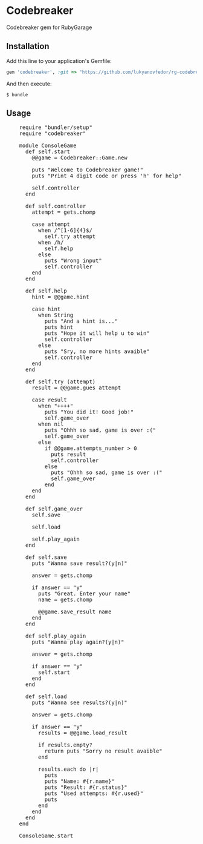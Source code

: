 # Codebreaker

Codebreaker gem for RubyGarage

## Installation

Add this line to your application's Gemfile:

```ruby
gem 'codebreaker', :git => "https://github.com/lukyanovfedor/rg-codebreaker"
```

And then execute:

    $ bundle

## Usage

<pre>
	require "bundler/setup"
	require "codebreaker"

	module ConsoleGame
	  def self.start
	    @@game = Codebreaker::Game.new

	    puts "Welcome to Codebreaker game!"
	    puts "Print 4 digit code or press 'h' for help"

	    self.controller
	  end

	  def self.controller
	    attempt = gets.chomp

	    case attempt
	      when /^[1-6]{4}$/
	        self.try attempt
	      when /h/
	        self.help
	      else
	        puts "Wrong input"
	        self.controller
	    end
	  end

	  def self.help
	    hint = @@game.hint

	    case hint
	      when String
	        puts "And a hint is..."
	        puts hint
	        puts "Hope it will help u to win"
	        self.controller
	      else
	        puts "Sry, no more hints avaible"
	        self.controller
	    end
	  end

	  def self.try (attempt)
	    result = @@game.gues attempt

	    case result
	      when "++++"
	        puts "You did it! Good job!"
	        self.game_over
	      when nil
	        puts "Ohhh so sad, game is over :("
	        self.game_over
	      else
	        if @@game.attempts_number > 0
	          puts result
	          self.controller
	        else
	          puts "Ohhh so sad, game is over :("
	          self.game_over
	        end
	    end
	  end

	  def self.game_over
	    self.save

	    self.load

	    self.play_again
	  end

	  def self.save
	    puts "Wanna save result?(y|n)"

	    answer = gets.chomp

	    if answer == "y"
	      puts "Great. Enter your name"
	      name = gets.chomp

	      @@game.save_result name
	    end
	  end

	  def self.play_again
	    puts "Wanna play again?(y|n)"

	    answer = gets.chomp

	    if answer == "y"
	      self.start
	    end
	  end

	  def self.load
	    puts "Wanna see results?(y|n)"

	    answer = gets.chomp

	    if answer == "y"
	      results = @@game.load_result

	      if results.empty?
	        return puts "Sorry no result avaible"
	      end

	      results.each do |r|
	        puts
	        puts "Name: #{r.name}"
	        puts "Result: #{r.status}"
	        puts "Used attempts: #{r.used}"
	        puts
	      end
	    end
	  end
	end

	ConsoleGame.start
</pre>
